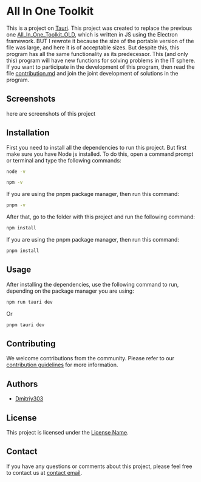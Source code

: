 # All In One Toolkit

This is a project on [Tauri](https://tauri.app/). This project was created to replace the previous one [All_In_One_Toolkit_OLD](https://github.com/rusnakdima/All_In_One_Toolkit_OLD.git), which is written in JS using the Electron framework. BUT I rewrote it because the size of the portable version of the file was large, and here it is of acceptable sizes. But despite this, this program has all the same functionality as its predecessor. This (and only this) program will have new functions for solving problems in the IT sphere. If you want to participate in the development of this program, then read the file [contribution.md](contribution.md) and join the joint development of solutions in the program.

## Screenshots

here are screenshots of this project

## Installation

First you need to install all the dependencies to run this project. But first make sure you have Node js installed.
To do this, open a command prompt or terminal and type the following commands:

```bash
node -v
```

```bash
npm -v
```

If you are using the pnpm package manager, then run this command:

```bash
pnpm -v
```

After that, go to the folder with this project and run the following command:

```bash
npm install
```

If you are using the pnpm package manager, then run this command:

```bash
pnpm install
```

## Usage

After installing the dependencies, use the following command to run, depending on the package manager you are using:

```bash
npm run tauri dev
```
Or
```bash
pnpm tauri dev
```

## Contributing

We welcome contributions from the community. Please refer to our [contribution guidelines](contribution.md) for more information.

## Authors

- [Dmitriy303](https://github.com/rusnakdima)

## License

This project is licensed under the [License Name](LICENSE.MD).

## Contact

If you have any questions or comments about this project, please feel free to contact us at [contact email](rusnakdima03@gmail.com).